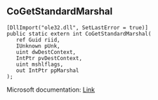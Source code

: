 ## CoGetStandardMarshal

```
[DllImport("ole32.dll", SetLastError = true)]
public static extern int CoGetStandardMarshal(
   ref Guid riid,
   IUnknown pUnk,
   uint dwDestContext,
   IntPtr pvDestContext,
   uint mshlflags,
   out IntPtr ppMarshal
);
```

Microsoft documentation: [Link](https://docs.microsoft.com/en-us/windows/win32/api/combaseapi/nf-combaseapi-cogetstandardmarshal)
